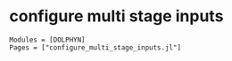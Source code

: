 # configure multi stage inputs
```@autodocs
Modules = [DOLPHYN]
Pages = ["configure_multi_stage_inputs.jl"]
```
